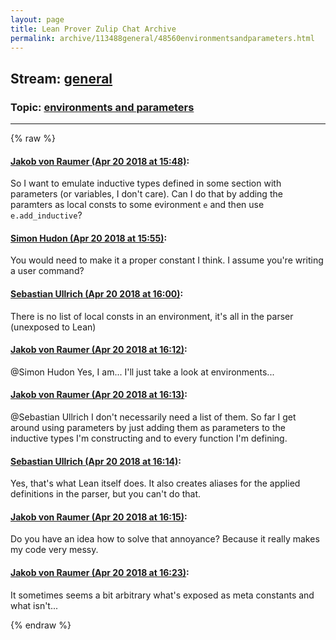 ```yaml
---
layout: page
title: Lean Prover Zulip Chat Archive 
permalink: archive/113488general/48560environmentsandparameters.html
---
```


## Stream: [general](index.html)
### Topic: [environments and parameters](48560environmentsandparameters.html)

---


{% raw %}
#### [ Jakob von Raumer (Apr 20 2018 at 15:48)](https://leanprover.zulipchat.com/#narrow/stream/113488-general/topic/environments%20and%20parameters/near/125449732):
<p>So I want to emulate inductive types defined in some section with parameters (or variables, I don't care). Can I do that by adding the paramters as local consts to some evironment <code>e</code> and then use <code>e.add_inductive</code>?</p>

#### [ Simon Hudon (Apr 20 2018 at 15:55)](https://leanprover.zulipchat.com/#narrow/stream/113488-general/topic/environments%20and%20parameters/near/125449994):
<p>You would need to make it a proper constant I think. I assume you're writing a user command?</p>

#### [ Sebastian Ullrich (Apr 20 2018 at 16:00)](https://leanprover.zulipchat.com/#narrow/stream/113488-general/topic/environments%20and%20parameters/near/125450242):
<p>There is no list of local consts in an environment, it's all in the parser (unexposed to Lean)</p>

#### [ Jakob von Raumer (Apr 20 2018 at 16:12)](https://leanprover.zulipchat.com/#narrow/stream/113488-general/topic/environments%20and%20parameters/near/125450717):
<p><span class="user-mention" data-user-id="110026">@Simon Hudon</span> Yes, I am... I'll just take a look at environments...</p>

#### [ Jakob von Raumer (Apr 20 2018 at 16:13)](https://leanprover.zulipchat.com/#narrow/stream/113488-general/topic/environments%20and%20parameters/near/125450747):
<p><span class="user-mention" data-user-id="110024">@Sebastian Ullrich</span> I don't necessarily need a list of them. So far I get around using parameters by just adding them as parameters to the inductive types I'm constructing and to every function I'm defining.</p>

#### [ Sebastian Ullrich (Apr 20 2018 at 16:14)](https://leanprover.zulipchat.com/#narrow/stream/113488-general/topic/environments%20and%20parameters/near/125450823):
<p>Yes, that's what Lean itself does. It also creates aliases for the applied definitions in the parser, but you can't do that.</p>

#### [ Jakob von Raumer (Apr 20 2018 at 16:15)](https://leanprover.zulipchat.com/#narrow/stream/113488-general/topic/environments%20and%20parameters/near/125450856):
<p>Do you have an idea how to solve that annoyance? Because it really makes my code very messy.</p>

#### [ Jakob von Raumer (Apr 20 2018 at 16:23)](https://leanprover.zulipchat.com/#narrow/stream/113488-general/topic/environments%20and%20parameters/near/125451136):
<p>It sometimes seems a bit arbitrary what's exposed as meta constants and what isn't...</p>


{% endraw %}
